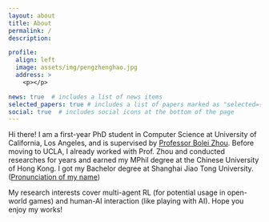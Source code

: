 ```yaml
---
layout: about
title: About
permalink: /
description: 

profile:
  align: left
  image: assets/img/pengzhenghao.jpg
  address: >
    <p></p>

news: true  # includes a list of news items
selected_papers: true # includes a list of papers marked as "selected={true}"
social: true  # includes social icons at the bottom of the page
---
```


Hi there! I am a first-year PhD student in Computer Science at University of California, Los Angeles, and is supervised by [Professor Bolei Zhou](https://boleizhou.github.io).
Before moving to UCLA, I already worked with Prof. Zhou and conducted researches for years and earned my MPhil degree at the Chinese University of Hong Kong. I got my Bachelor degree at Shanghai Jiao Tong University. ([Pronunciation of my name](pronunciation))


My research interests cover multi-agent RL (for potential usage in open-world games) and human-AI interaction (like playing with AI). 
Hope you enjoy my works!

